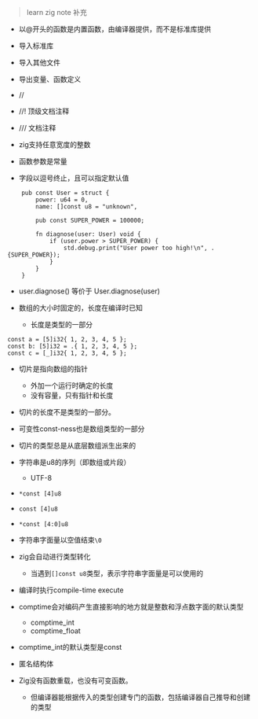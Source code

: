 > learn zig note 补充

- 以@开头的函数是内置函数，由编译器提供，而不是标准库提供

- 导入标准库
- 导入其他文件
- 导出变量、函数定义

- //
- //! 顶级文档注释
- /// 文档注释

- zig支持任意宽度的整数

- 函数参数是常量

- 字段以逗号终止，且可以指定默认值

```zig
    pub const User = struct {
        power: u64 = 0,
        name: []const u8 = "unknown",

        pub const SUPER_POWER = 100000;

        fn diagnose(user: User) void {
            if (user.power > SUPER_POWER) {
                std.debug.print("User power too high!\n", .{SUPER_POWER});
            }
        }
    }
```

- user.diagnose() 等价于 User.diagnose(user)

- 数组的大小时固定的，长度在编译时已知
  - 长度是类型的一部分

```zig
const a = [5]i32{ 1, 2, 3, 4, 5 };
const b: [5]i32 = .{ 1, 2, 3, 4, 5 };
const c = [_]i32{ 1, 2, 3, 4, 5 };
```

- 切片是指向数组的指针
  - 外加一个运行时确定的长度
  - 没有容量，只有指针和长度

- 切片的长度不是类型的一部分。
- 可变性const-ness也是数组类型的一部分

- 切片的类型总是从底层数组派生出来的

- 字符串是u8的序列（即数组或片段）
  - UTF-8

- `*const [4]u8`
- `const [4]u8`
- `*const [4:0]u8`
- 字符串字面量以空值结束`\0`

- zig会自动进行类型转化
  - 当遇到`[]const u8`类型，表示字符串字面量是可以使用的

- 编译时执行compile-time execute

- comptime会对编码产生直接影响的地方就是整数和浮点数字面的默认类型
  - comptime_int
  - comptime_float

- comptime_int的默认类型是const

- 匿名结构体

- Zig没有函数重载，也没有可变函数。
  - 但编译器能根据传入的类型创建专门的函数，包括编译器自己推导和创建的类型